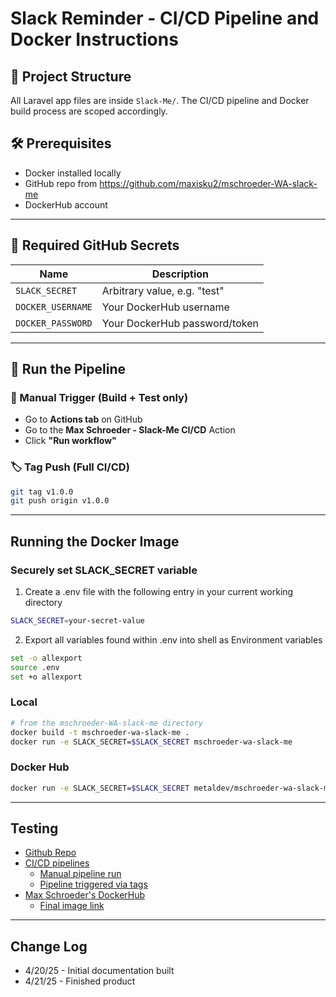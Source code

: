 # Slack Reminder - CI/CD Pipeline and Docker Instructions

## 📁 Project Structure

All Laravel app files are inside `Slack-Me/`. The CI/CD pipeline and Docker build process are scoped accordingly.

## 🛠 Prerequisites

- Docker installed locally
- GitHub repo from https://github.com/maxisku2/mschroeder-WA-slack-me
- DockerHub account

---

## 🔐 Required GitHub Secrets

| Name              | Description                     |
|------------------|---------------------------------|
| `SLACK_SECRET`     | Arbitrary value, e.g. "test"     |
| `DOCKER_USERNAME` | Your DockerHub username         |
| `DOCKER_PASSWORD` | Your DockerHub password/token   |

---

## 🧪 Run the Pipeline

### 🔄 Manual Trigger (Build + Test only)

- Go to **Actions tab** on GitHub
- Go to the **Max Schroeder - Slack-Me CI/CD** Action 
- Click **"Run workflow"**

### 🏷 Tag Push (Full CI/CD)

```bash
git tag v1.0.0
git push origin v1.0.0
```

---

## Running the Docker Image ###

### Securely set SLACK_SECRET variable ###

1. Create a .env file with the following entry in your current working directory

```bash
SLACK_SECRET=your-secret-value
```

2. Export all variables found within .env into shell as Environment variables

```bash
set -o allexport
source .env
set +o allexport
```

### Local ###

```bash
# from the mschroeder-WA-slack-me directory
docker build -t mschroeder-wa-slack-me .
docker run -e SLACK_SECRET=$SLACK_SECRET mschroeder-wa-slack-me
```

### Docker Hub ###

```bash
docker run -e SLACK_SECRET=$SLACK_SECRET metaldev/mschroeder-wa-slack-me:latest
```

--- 

## Testing ##
- [Github Repo](https://github.com/maxisku2/mschroeder-WA-slack-me)
- [CI/CD pipelines](https://github.com/maxisku2/mschroeder-WA-slack-me/actions/workflows/cicd.yml)
  - [Manual pipeline run](https://github.com/maxisku2/mschroeder-WA-slack-me/actions/runs/14562739312)
  - [Pipeline triggered via tags](https://github.com/maxisku2/mschroeder-WA-slack-me/actions/runs/14562806824)
- [Max Schroeder's DockerHub](https://hub.docker.com/repositories/metaldev)
  - [Final image link](https://hub.docker.com/repository/docker/metaldev/mschroeder-wa-slack-me/tags/latest/sha256-deb44cc5d843ea1d3719a093758b8436ad85aaecf5af857d1a0d58a800b9198d)
---

## Change Log ##
- 4/20/25 - Initial documentation built
- 4/21/25 - Finished product